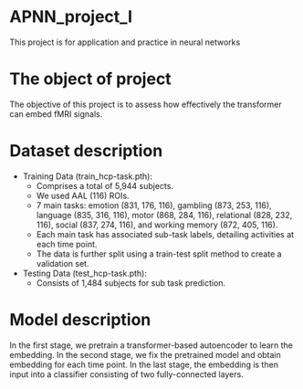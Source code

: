 # APNN_project_I
This project is for application and practice in neural networks



# The object of project
The objective of this project is to assess how effectively the transformer can embed fMRI signals.


# Dataset description
+ Training Data (train_hcp-task.pth):
  + Comprises a total of 5,944 subjects.
  + We used AAL (116) ROIs.
  + 7 main tasks: emotion (831, 176, 116), gambling (873, 253, 116), language (835, 316, 116), motor (868, 284, 116), relational (828, 232, 116), social (837, 274, 116), and working memory (872, 405, 116).
  + Each main task has associated sub-task labels, detailing activities at each time point.
  + The data is further split using a train-test split method to create a validation set.
+ Testing Data (test_hcp-task.pth):
  + Consists of 1,484 subjects for sub task prediction.
 

# Model description
In the first stage, we pretrain a transformer-based autoencoder to learn the embedding.
In the second stage, we fix the pretrained model and obtain embedding for each time point.
In the last stage, the embedding is then input into a classifier consisting of two fully-connected layers.
